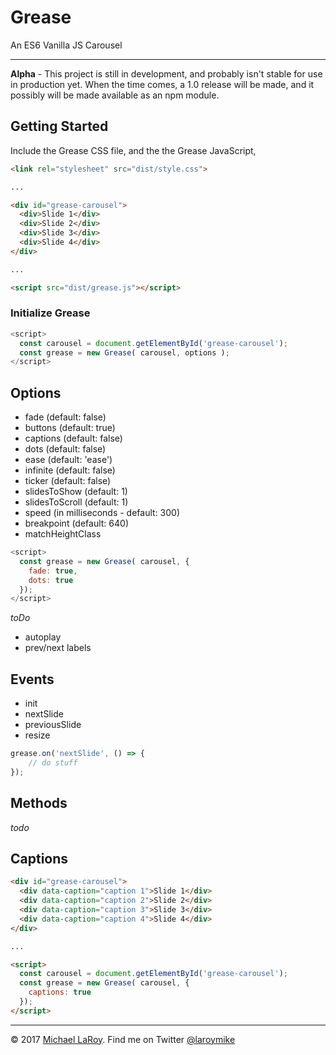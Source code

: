 # Grease
An ES6 Vanilla JS Carousel

-----

**Alpha** - This project is still in development, and probably isn't stable for use in production yet. When the time comes, a 1.0 release will be made, and it possibly will be made available as an npm module.


## Getting Started

Include the Grease CSS file, and the the Grease JavaScript,
```html
<link rel="stylesheet" src="dist/style.css">

...

<div id="grease-carousel">
  <div>Slide 1</div>
  <div>Slide 2</div>
  <div>Slide 3</div>
  <div>Slide 4</div>
</div>

...

<script src="dist/grease.js"></script>
```

### Initialize Grease

```javascript
<script>
  const carousel = document.getElementById('grease-carousel');
  const grease = new Grease( carousel, options );
</script>
```

## Options
* fade (default: false)
* buttons (default: true)
* captions (default: false)
* dots (default: false)
* ease (default: 'ease')
* infinite (default: false)
* ticker (default: false)
* slidesToShow (default: 1)
* slidesToScroll (default: 1)
* speed (in milliseconds - default: 300)
* breakpoint (default: 640)
* matchHeightClass

```javascript
<script>
  const grease = new Grease( carousel, {
  	fade: true,
  	dots: true
  });
</script>
```

_toDo_
* autoplay
* prev/next labels


## Events

* init
* nextSlide
* previousSlide
* resize

```javascript
grease.on('nextSlide', () => {
	// do stuff
});
```

## Methods
_todo_


## Captions

```html
<div id="grease-carousel">
  <div data-caption="caption 1">Slide 1</div>
  <div data-caption="caption 2">Slide 2</div>
  <div data-caption="caption 3">Slide 3</div>
  <div data-caption="caption 4">Slide 4</div>
</div>

...

<script>
  const carousel = document.getElementById('grease-carousel');
  const grease = new Grease( carousel, {
    captions: true
  });
</script>
```

---

&copy; 2017 [Michael LaRoy](http://mikelaroy.com). Find me on Twitter [@laroymike](https://twitter.com/laroymike)

